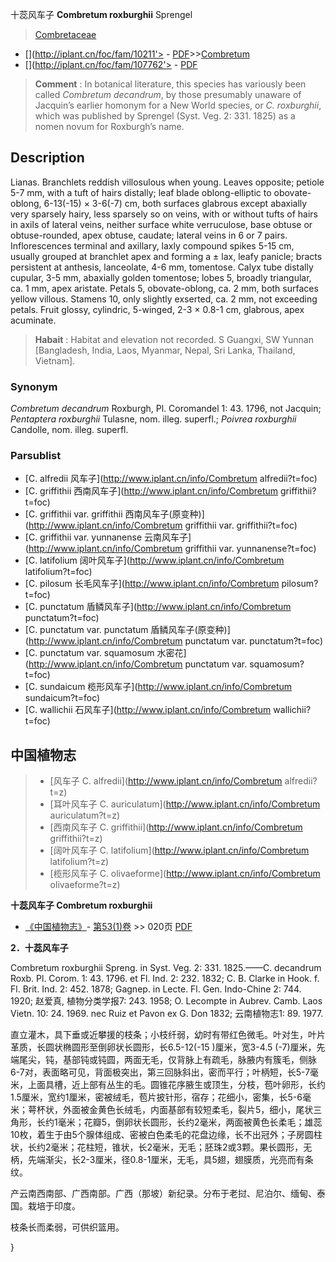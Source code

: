十蕊风车子 **Combretum roxburghii** Sprengel

> [Combretaceae](http://www.iplant.cn/info/Combretaceae?t=foc)
* [](http://iplant.cn/foc/fam/10211'> - [PDF](http://iplant.cn/foc/pdf/Combretaceae.pdf)>>[Combretum](http://www.iplant.cn/info/Combretum?t=foc)
* [](http://iplant.cn/foc/fam/107762'> - [PDF](http://www.iplant.cn/foc/pdf/Combretum.pdf)

> **Comment** : 
> In botanical literature, this species has variously been called *Combretum decandrum*, by those presumably unaware of Jacquin’s earlier homonym for a New World species, or *C. roxburghii*, which was published by Sprengel (Syst. Veg. 2: 331. 1825) as a nomen novum for Roxburgh’s name.

## Description

Lianas. Branchlets reddish villosulous when young. Leaves opposite; petiole 5-7 mm, with a tuft of hairs distally; leaf blade oblong-elliptic to obovate-oblong, 6-13(-15) × 3-6(-7) cm, both surfaces glabrous except abaxially very sparsely hairy, less sparsely so on veins, with or without tufts of hairs in axils of lateral veins, neither surface white verruculose, base obtuse or obtuse-rounded, apex obtuse, caudate; lateral veins in 6 or 7 pairs. Inflorescences terminal and axillary, laxly compound spikes 5-15 cm, usually grouped at branchlet apex and forming a ± lax, leafy panicle; bracts persistent at anthesis, lanceolate, 4-6 mm, tomentose. Calyx tube distally cupular, 3-5 mm, abaxially golden tomentose; lobes 5, broadly triangular, ca. 1 mm, apex aristate. Petals 5, obovate-oblong, ca. 2 mm, both surfaces yellow villous. Stamens 10, only slightly exserted, ca. 2 mm, not exceeding petals. Fruit glossy, cylindric, 5-winged, 2-3 × 0.8-1 cm, glabrous, apex acuminate.

> **Habait** : 
> Habitat and elevation not recorded. S Guangxi, SW Yunnan [Bangladesh, India, Laos, Myanmar, Nepal, Sri Lanka, Thailand, Vietnam].

### Synonym
*Combretum decandrum* Roxburgh, Pl. Coromandel 1: 43. 1796, not Jacquin; *Pentaptera roxburghii* Tulasne, nom. illeg. superfl.; *Poivrea roxburghii* Candolle, nom. illeg. superfl.

### Parsublist

* [C.  alfredii  风车子](http://www.iplant.cn/info/Combretum alfredii?t=foc)
* [C.  griffithii  西南风车子](http://www.iplant.cn/info/Combretum griffithii?t=foc)
* [C.  griffithii var. griffithii  西南风车子(原变种)](http://www.iplant.cn/info/Combretum griffithii var. griffithii?t=foc)
* [C.  griffithii var. yunnanense  云南风车子](http://www.iplant.cn/info/Combretum griffithii var. yunnanense?t=foc)
* [C.  latifolium  阔叶风车子](http://www.iplant.cn/info/Combretum latifolium?t=foc)
* [C.  pilosum  长毛风车子](http://www.iplant.cn/info/Combretum pilosum?t=foc)
* [C.  punctatum  盾鳞风车子](http://www.iplant.cn/info/Combretum punctatum?t=foc)
* [C.  punctatum var. punctatum  盾鳞风车子(原变种)](http://www.iplant.cn/info/Combretum punctatum var. punctatum?t=foc)
* [C.  punctatum var. squamosum  水密花](http://www.iplant.cn/info/Combretum punctatum var. squamosum?t=foc)
* [C.  sundaicum  榄形风车子](http://www.iplant.cn/info/Combretum sundaicum?t=foc)
* [C.  wallichii  石风车子](http://www.iplant.cn/info/Combretum wallichii?t=foc)

## 中国植物志

> * [风车子  C.  alfredii](http://www.iplant.cn/info/Combretum alfredii?t=z)
> * [耳叶风车子  C.  auriculatum](http://www.iplant.cn/info/Combretum auriculatum?t=z)
> * [西南风车子  C.  griffithii](http://www.iplant.cn/info/Combretum griffithii?t=z)
> * [阔叶风车子  C.  latifolium](http://www.iplant.cn/info/Combretum latifolium?t=z)
> * [榄形风车子  C.  olivaeforme](http://www.iplant.cn/info/Combretum olivaeforme?t=z)

**十蕊风车子 Combretum roxburghii**

* [《中国植物志》](http://www.iplant.cn/frps)- [第53(1)卷](http://www.iplant.cn/frps/vol/53(1)) >> 020页 [PDF](http://www.iplant.cn/frps/pdf/53(1)/020.PDF)

**2．十蕊风车子**

Combretum roxburghii Spreng. in Syst. Veg. 2: 331. 1825.——C. decandrum Roxb. Pl. Corom. 1: 43. 1796. et Fl. Ind. 2: 232. 1832; C. B. Clarke in Hook. f. Fl. Brit. Ind. 2: 452. 1878; Gagnep. in Lecte. Fl. Gen. Indo-Chine 2: 744. 1920; 赵爱真, 植物分类学报7: 243. 1958; O. Lecompte in Aubrev. Camb. Laos Vietn. 10: 24. 1969. nec Ruiz et Pavon ex G. Don 1832; 云南植物志1: 89. 1977.

直立灌木，具下垂或近攀援的枝条；小枝纤弱，幼时有带红色微毛。叶对生，叶片革质，长圆状椭圆形至倒卵状长圆形，长6.5-12(-15 )厘米，宽3-4.5 (-7)厘米，先端尾尖，钝，基部钝或钝圆，两面无毛，仅背脉上有疏毛，脉腋内有簇毛，侧脉6-7对，表面略可见，背面极突出，第三回脉斜出，密而平行；叶柄短，长5-7毫米，上面具槽，近上部有丛生的毛。圆锥花序腋生或顶生，分枝，苞叶卵形，长约1.5厘米，宽约1厘米，密被绒毛，苞片披针形，宿存；花细小，密集，长5-6毫米；萼杯状，外面被金黄色长绒毛，内面基部有较短柔毛，裂片5，细小，尾状三角形，长约1毫米；花瓣5，倒卵状长圆形，长约2毫米，两面被黄色长柔毛；雄蕊10枚，着生于由5个腺体组成、密被白色柔毛的花盘边缘，长不出冠外；子房圆柱状，长约2毫米；花柱短，锥状，长2毫米，无毛；胚珠2或3颗。果长圆形，无柄，先端渐尖，长2-3厘米，径0.8-1厘米，无毛，具5翅，翅膜质，光亮而有条纹。

产云南西南部、广西南部。广西（那坡）新纪录。分布于老挝、尼泊尔、缅甸、泰国。栽培于印度。

枝条长而柔弱，可供织篮用。

}